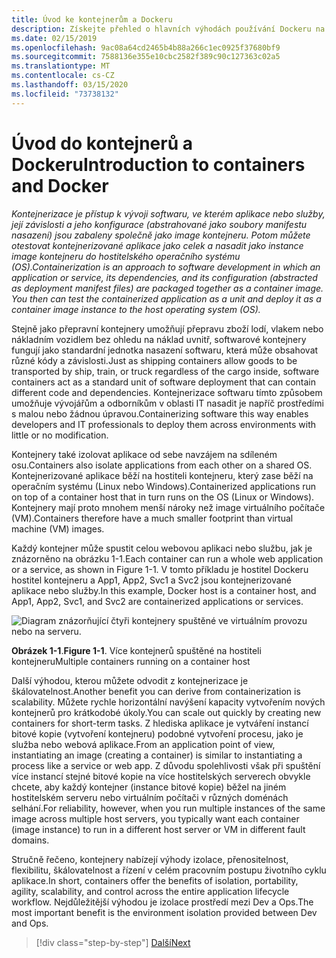 ```yaml
---
title: Úvod ke kontejnerům a Dockeru
description: Získejte přehled o hlavních výhodách používání Dockeru na vysoké úrovni.
ms.date: 02/15/2019
ms.openlocfilehash: 9ac08a64cd2465b4b88a266c1ec0925f37680bf9
ms.sourcegitcommit: 7588136e355e10cbc2582f389c90c127363c02a5
ms.translationtype: MT
ms.contentlocale: cs-CZ
ms.lasthandoff: 03/15/2020
ms.locfileid: "73738132"
---
```

# <a name="introduction-to-containers-and-docker"></a><span data-ttu-id="94db1-103">Úvod do kontejnerů a Dockeru</span><span class="sxs-lookup"><span data-stu-id="94db1-103">Introduction to containers and Docker</span></span>

<span data-ttu-id="94db1-104">*Kontejnerizace je přístup k vývoji softwaru, ve kterém aplikace nebo služby, její závislosti a jeho konfigurace (abstrahované jako soubory manifestu nasazení) jsou zabaleny společně jako image kontejneru. Potom můžete otestovat kontejnerizované aplikace jako celek a nasadit jako instance image kontejneru do hostitelského operačního systému (OS).*</span><span class="sxs-lookup"><span data-stu-id="94db1-104">*Containerization is an approach to software development in which an application or service, its dependencies, and its configuration (abstracted as deployment manifest files) are packaged together as a container image. You then can test the containerized application as a unit and deploy it as a container image instance to the host operating system (OS).*</span></span>

<span data-ttu-id="94db1-105">Stejně jako přepravní kontejnery umožňují přepravu zboží lodí, vlakem nebo nákladním vozidlem bez ohledu na náklad uvnitř, softwarové kontejnery fungují jako standardní jednotka nasazení softwaru, která může obsahovat různé kódy a závislosti.</span><span class="sxs-lookup"><span data-stu-id="94db1-105">Just as shipping containers allow goods to be transported by ship, train, or truck regardless of the cargo inside, software containers act as a standard unit of software deployment that can contain different code and dependencies.</span></span> <span data-ttu-id="94db1-106">Kontejnerizace softwaru tímto způsobem umožňuje vývojářům a odborníkům v oblasti IT nasadit je napříč prostředími s malou nebo žádnou úpravou.</span><span class="sxs-lookup"><span data-stu-id="94db1-106">Containerizing software this way enables developers and IT professionals to deploy them across environments with little or no modification.</span></span>

<span data-ttu-id="94db1-107">Kontejnery také izolovat aplikace od sebe navzájem na sdíleném osu.</span><span class="sxs-lookup"><span data-stu-id="94db1-107">Containers also isolate applications from each other on a shared OS.</span></span> <span data-ttu-id="94db1-108">Kontejnerizované aplikace běží na hostiteli kontejneru, který zase běží na operačním systému (Linux nebo Windows).</span><span class="sxs-lookup"><span data-stu-id="94db1-108">Containerized applications run on top of a container host that in turn runs on the OS (Linux or Windows).</span></span> <span data-ttu-id="94db1-109">Kontejnery mají proto mnohem menší nároky než image virtuálního počítače (VM).</span><span class="sxs-lookup"><span data-stu-id="94db1-109">Containers therefore have a much smaller footprint than virtual machine (VM) images.</span></span>

<span data-ttu-id="94db1-110">Každý kontejner může spustit celou webovou aplikaci nebo službu, jak je znázorněno na obrázku 1-1.</span><span class="sxs-lookup"><span data-stu-id="94db1-110">Each container can run a whole web application or a service, as shown in Figure 1-1.</span></span> <span data-ttu-id="94db1-111">V tomto příkladu je hostitel Dockeru hostitel kontejneru a App1, App2, Svc1 a Svc2 jsou kontejnerizované aplikace nebo služby.</span><span class="sxs-lookup"><span data-stu-id="94db1-111">In this example, Docker host is a container host, and App1, App2, Svc1, and Svc2 are containerized applications or services.</span></span>

![Diagram znázorňující čtyři kontejnery spuštěné ve virtuálním provozu nebo na serveru.](./media/index/multiple-containers-single-host.png)

<span data-ttu-id="94db1-113">**Obrázek 1-1**.</span><span class="sxs-lookup"><span data-stu-id="94db1-113">**Figure 1-1**.</span></span> <span data-ttu-id="94db1-114">Více kontejnerů spuštěné na hostiteli kontejneru</span><span class="sxs-lookup"><span data-stu-id="94db1-114">Multiple containers running on a container host</span></span>

<span data-ttu-id="94db1-115">Další výhodou, kterou můžete odvodit z kontejnerizace je škálovatelnost.</span><span class="sxs-lookup"><span data-stu-id="94db1-115">Another benefit you can derive from containerization is scalability.</span></span> <span data-ttu-id="94db1-116">Můžete rychle horizontální navýšení kapacity vytvořením nových kontejnerů pro krátkodobé úkoly.</span><span class="sxs-lookup"><span data-stu-id="94db1-116">You can scale out quickly by creating new containers for short-term tasks.</span></span> <span data-ttu-id="94db1-117">Z hlediska aplikace je vytváření instancí bitové kopie (vytvoření kontejneru) podobné vytvoření procesu, jako je služba nebo webová aplikace.</span><span class="sxs-lookup"><span data-stu-id="94db1-117">From an application point of view, instantiating an image (creating a container) is similar to instantiating a process like a service or web app.</span></span> <span data-ttu-id="94db1-118">Z důvodu spolehlivosti však při spuštění více instancí stejné bitové kopie na více hostitelských serverech obvykle chcete, aby každý kontejner (instance bitové kopie) běžel na jiném hostitelském serveru nebo virtuálním počítači v různých doménách selhání.</span><span class="sxs-lookup"><span data-stu-id="94db1-118">For reliability, however, when you run multiple instances of the same image across multiple host servers, you typically want each container (image instance) to run in a different host server or VM in different fault domains.</span></span>

<span data-ttu-id="94db1-119">Stručně řečeno, kontejnery nabízejí výhody izolace, přenositelnost, flexibilitu, škálovatelnost a řízení v celém pracovním postupu životního cyklu aplikace.</span><span class="sxs-lookup"><span data-stu-id="94db1-119">In short, containers offer the benefits of isolation, portability, agility, scalability, and control across the entire application lifecycle workflow.</span></span> <span data-ttu-id="94db1-120">Nejdůležitější výhodou je izolace prostředí mezi Dev a Ops.</span><span class="sxs-lookup"><span data-stu-id="94db1-120">The most important benefit is the environment isolation provided between Dev and Ops.</span></span>

>[!div class="step-by-step"]
>[<span data-ttu-id="94db1-121">Další</span><span class="sxs-lookup"><span data-stu-id="94db1-121">Next</span></span>](what-is-docker.md)
